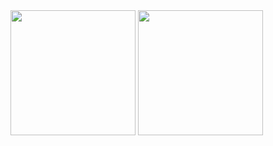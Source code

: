 <picture>
	<source media="(prefers-color-scheme: dark)" srcset="https://github-profile-summary-cards.vercel.app/api/cards/stats?username=pasabanov&theme=github_dark">
	<source media="(prefers-color-scheme: light)" srcset="https://github-profile-summary-cards.vercel.app/api/cards/stats?username=pasabanov&theme=github">
	<img height="200em">
</picture>

<picture>
	<source media="(prefers-color-scheme: dark)" srcset="https://github-readme-stats.vercel.app/api/top-langs/?username=pasabanov&layout=compact&theme=github_dark&border_color=2e343b&title_color=0366d6&langs_count=8">
	<source media="(prefers-color-scheme: light)" srcset="https://github-readme-stats.vercel.app/api/top-langs/?username=pasabanov&layout=compact&theme=github&border_color=e4e2e2&title_color=0366d6&langs_count=8">
	<img height="200em">
</picture>

